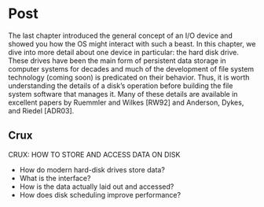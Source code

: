 # Post

The last chapter introduced the general concept of an I/O device and showed you how the OS might interact with such a beast. In this chapter, we dive into more detail about one device in particular: the hard disk drive. These drives have been the main form of persistent data storage in computer systems for decades and much of the development of file system technology (coming soon) is predicated on their behavior. Thus, it is worth understanding the details of a disk’s operation before building the file system software that manages it. Many of these details are available in excellent papers by Ruemmler and Wilkes [RW92] and Anderson, Dykes, and Riedel [ADR03].

## Crux

CRUX: HOW TO STORE AND ACCESS DATA ON DISK

- How do modern hard-disk drives store data?
- What is the interface? 
- How is the data actually laid out and accessed? 
- How does disk scheduling improve performance?
